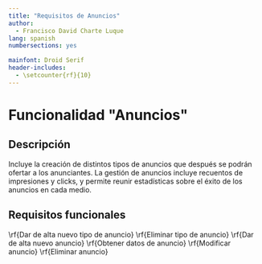 ```yaml
---
title: "Requisitos de Anuncios"
author:
  - Francisco David Charte Luque
lang: spanish
numbersections: yes

mainfont: Droid Serif
header-includes:
  - \setcounter{rf}{10}
---
```


# Funcionalidad "Anuncios"

## Descripción

Incluye la creación de distintos tipos de anuncios que después se podrán ofertar a los anunciantes. La gestión de anuncios incluye recuentos de impresiones y clicks, y permite reunir estadísticas sobre el éxito de los anuncios en cada medio.

## Requisitos funcionales

\rf{Dar de alta nuevo tipo de anuncio}
\rf{Eliminar tipo de anuncio}
\rf{Dar de alta nuevo anuncio}
\rf{Obtener datos de anuncio}
\rf{Modificar anuncio}
\rf{Eliminar anuncio}
